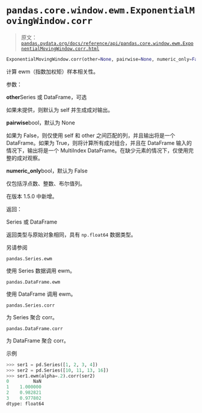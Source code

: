 # `pandas.core.window.ewm.ExponentialMovingWindow.corr`

> 原文：[`pandas.pydata.org/docs/reference/api/pandas.core.window.ewm.ExponentialMovingWindow.corr.html`](https://pandas.pydata.org/docs/reference/api/pandas.core.window.ewm.ExponentialMovingWindow.corr.html)

```py
ExponentialMovingWindow.corr(other=None, pairwise=None, numeric_only=False)
```

计算 ewm（指数加权矩）样本相关性。

参数：

**other**Series 或 DataFrame，可选

如果未提供，则默认为 self 并生成成对输出。

**pairwise**bool，默认为 None

如果为 False，则仅使用 self 和 other 之间匹配的列，并且输出将是一个 DataFrame。如果为 True，则将计算所有成对组合，并且在 DataFrame 输入的情况下，输出将是一个 MultiIndex DataFrame。在缺少元素的情况下，仅使用完整的成对观察。

**numeric_only**bool，默认为 False

仅包括浮点数、整数、布尔值列。

在版本 1.5.0 中新增。

返回：

Series 或 DataFrame

返回类型与原始对象相同，具有 `np.float64` 数据类型。

另请参阅

`pandas.Series.ewm`

使用 Series 数据调用 ewm。

`pandas.DataFrame.ewm`

使用 DataFrame 调用 ewm。

`pandas.Series.corr`

为 Series 聚合 corr。

`pandas.DataFrame.corr`

为 DataFrame 聚合 corr。

示例

```py
>>> ser1 = pd.Series([1, 2, 3, 4])
>>> ser2 = pd.Series([10, 11, 13, 16])
>>> ser1.ewm(alpha=.2).corr(ser2)
0         NaN
1    1.000000
2    0.982821
3    0.977802
dtype: float64 
```
